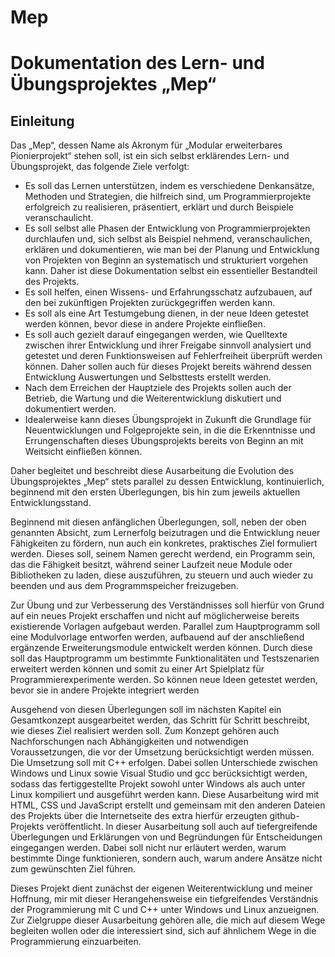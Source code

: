 # Mep
<!DOCTYPE html>
<html lang="de">
<head>
    <meta charset="UTF-8">
    <meta name="viewport" content="width=device-width, initial-scale=1.0">
	<link rel="stylesheet" href="./_Dokumentation/Bildschirmausgabe.css">
	<link rel="stylesheet" href="./_Dokumentation/Druckerausgabe.css">
    <title>Dokumentation eines Übungsprojektes</title>
</head>
<body>
  <h1>Dokumentation des Lern- und Übungsprojektes „Mep“</h1>

  <h2>Einleitung</h2>

  <p>Das „Mep“, dessen Name als Akronym für „Modular erweiterbares Pionierprojekt“ stehen soll, ist ein sich selbst erklärendes Lern- und Übungsprojekt, das folgende Ziele verfolgt:<ul>
    <li>Es soll das Lernen unterstützen, indem es verschiedene Denkansätze, Methoden und Strategien, die hilfreich sind, um Programmierprojekte erfolgreich zu realisieren, präsentiert, erklärt und durch Beispiele veranschaulicht.</li>
    <li>Es soll selbst alle Phasen der Entwicklung von Programmierprojekten durchlaufen und, sich selbst als Beispiel nehmend, veranschaulichen, erklären und dokumentieren, wie man bei der Planung und Entwicklung von Projekten von Beginn an systematisch und strukturiert vorgehen kann. Daher ist diese Dokumentation selbst ein essentieller Bestandteil des Projekts.</li>
    <li>Es soll helfen, einen Wissens- und Erfahrungsschatz aufzubauen, auf den bei zukünftigen Projekten zurückgegriffen werden kann.</li>
    <li>Es soll als eine Art Testumgebung dienen, in der neue Ideen getestet werden können, bevor diese in andere Projekte einfließen.</li>
    <li>Es soll auch gezielt darauf eingegangen werden, wie Quelltexte zwischen ihrer Entwicklung und ihrer Freigabe sinnvoll analysiert und getestet und deren Funktionsweisen auf Fehlerfreiheit überprüft werden können. Daher sollen auch für dieses Projekt bereits während dessen Entwicklung Auswertungen und Selbsttests erstellt werden.</li>
    <li>Nach dem Erreichen der Hauptziele des Projekts sollen auch der Betrieb, die Wartung und die Weiterentwicklung diskutiert und dokumentiert werden.</li>
    <li>Idealerweise kann dieses Übungsprojekt in Zukunft die Grundlage für Neuentwicklungen und Folgeprojekte sein, in die die Erkenntnisse und Errungenschaften dieses Übungsprojekts bereits von Beginn an mit Weitsicht einfließen können.</li>
    </ul>Daher begleitet und beschreibt diese Ausarbeitung die Evolution des Übungsprojektes „Mep“ stets parallel zu dessen Entwicklung, kontinuierlich, beginnend mit den ersten Überlegungen, bis hin zum jeweils aktuellen Entwicklungsstand.</p>

  <p>Beginnend mit diesen anfänglichen Überlegungen, soll, neben der oben genannten Absicht, zum Lernerfolg beizutragen und die Entwicklung neuer Fähigkeiten zu fördern, nun auch ein konkretes, praktisches Ziel formuliert werden. Dieses soll, seinem Namen gerecht werdend, ein Programm sein, das die Fähigkeit besitzt, während seiner Laufzeit neue Module oder Bibliotheken zu laden, diese auszuführen, zu steuern und auch wieder zu beenden und aus dem Programmspeicher freizugeben.</p>
  
  <p>Zur Übung und zur Verbesserung des Verständnisses soll hierfür von Grund auf ein neues Projekt erschaffen und nicht auf möglicherweise bereits existierende Vorlagen aufgebaut werden. Parallel zum Hauptprogramm soll eine Modulvorlage entworfen werden, aufbauend auf der anschließend ergänzende Erweiterungsmodule entwickelt werden können. Durch diese soll das Hauptprogramm um bestimmte Funktionalitäten und Testszenarien erweitert werden können und somit zu einer Art Spielplatz für Programmierexperimente werden. So können neue Ideen getestet werden, bevor sie in andere Projekte integriert werden</p>
  
  <p>Ausgehend von diesen Überlegungen soll im nächsten Kapitel ein Gesamtkonzept ausgearbeitet werden, das Schritt für Schritt beschreibt, wie dieses Ziel realisiert werden soll. Zum Konzept gehören auch Nachforschungen nach Abhängigkeiten und notwendigen Voraussetzungen, die vor der Umsetzung berücksichtigt werden müssen. Die Umsetzung soll mit C++ erfolgen. Dabei sollen Unterschiede zwischen Windows und Linux sowie Visual Studio und gcc berücksichtigt werden, sodass das fertiggestellte Projekt sowohl unter Windows als auch unter Linux kompiliert und ausgeführt werden kann. Diese Ausarbeitung wird mit HTML, CSS und JavaScript erstellt und gemeinsam mit den anderen Dateien des Projekts über die Internetseite des extra hierfür erzeugten github-Projekts veröffentlicht. In dieser Ausarbeitung soll auch auf tiefergreifende Überlegungen und Erklärungen von und Begründungen für Entscheidungen eingegangen werden. Dabei soll nicht nur erläutert werden, warum bestimmte Dinge funktionieren, sondern auch, warum andere Ansätze nicht zum gewünschten Ziel führen.</p>
  
  <p>Dieses Projekt dient zunächst der eigenen Weiterentwicklung und meiner Hoffnung, mir mit dieser Herangehensweise  ein tiefgreifendes Verständnis der Programmierung mit C und C++ unter Windows und Linux anzueignen. Zur Zielgruppe dieser Ausarbeitung gehören alle, die mich auf diesem Wege begleiten wollen oder die interessiert sind, sich auf ähnlichem Wege in die Programmierung einzuarbeiten.</p>
</body>
</html>

